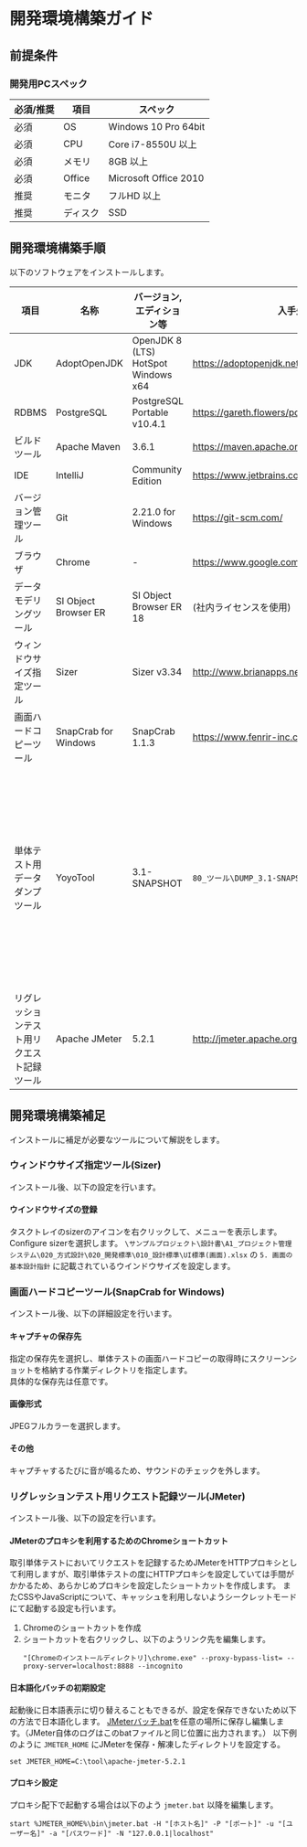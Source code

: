 # 開発環境構築ガイド

## 前提条件

### 開発用PCスペック

| 必須/推奨 | 項目     | スペック              |
| --------- | -------- | --------------------- |
| 必須      | OS       | Windows 10 Pro 64bit  |
| 必須      | CPU      | Core i7-8550U 以上    |
| 必須      | メモリ   | 8GB 以上              |
| 必須      | Office   | Microsoft Office 2010 |
| 推奨      | モニタ   | フルHD 以上           |
| 推奨      | ディスク | SSD                   |


## 開発環境構築手順

以下のソフトウェアをインストールします。

| 項目                                       | 名称                 | バージョン,エディション等           | 入手先                                       | 補足                                                         |
| ------------------------------------------ | -------------------- | ----------------------------------- | -------------------------------------------- | ------------------------------------------------------------ |
| JDK                                        | AdoptOpenJDK         | OpenJDK 8 (LTS) HotSpot Windows x64 | https://adoptopenjdk.net/                    |                                                              |
| RDBMS                                      | PostgreSQL           | PostgreSQL Portable v10.4.1         | https://gareth.flowers/postgresql-portable/  |                                                              |
| ビルドツール                               | Apache Maven         | 3.6.1                               | https://maven.apache.org/                    |                                                              |
| IDE                                        | IntelliJ             | Community Edition                   | https://www.jetbrains.com/idea/              |                                                              |
| バージョン管理ツール                       | Git                  | 2.21.0 for Windows                  | https://git-scm.com/                         |                                                              |
| ブラウザ                                   | Chrome               | -                                   | https://www.google.com/intl/ja/chrome/       |                                                              |
| データモデリングツール                     | SI Object Browser ER | SI Object Browser ER 18             | (社内ライセンスを使用)                       |                                                              |
| ウィンドウサイズ指定ツール                 | Sizer                | Sizer v3.34                         | http://www.brianapps.net/sizer/              |                                                              |
| 画面ハードコピーツール                     | SnapCrab for Windows | SnapCrab 1.1.3                      | https://www.fenrir-inc.com/jp/snapcrab/      |                                                              |
| 単体テスト用データダンプツール             | YoyoTool             | 3.1-SNAPSHOT                        | `80_ツール\DUMP_3.1-SNAPSHOT.zip`            | 本プロジェクト用に初期設定済。必ずここから取得してください。 |
| リグレッションテスト用リクエスト記録ツール | Apache JMeter        | 5.2.1                               | http://jmeter.apache.org/download_jmeter.cgi |                                                              |


## 開発環境構築補足
インストールに補足が必要なツールについて解説をします。

### ウィンドウサイズ指定ツール(Sizer)
インストール後、以下の設定を行います。

#### ウインドウサイズの登録
タスクトレイのsizerのアイコンを右クリックして、メニューを表示します。  
Configure sizerを選択します。
`\サンプルプロジェクト\設計書\A1_プロジェクト管理システム\020_方式設計\020_開発標準\010_設計標準\UI標準(画面).xlsx` の `5. 画面の基本設計指針` に記載されているウインドウサイズを設定します。

### 画面ハードコピーツール(SnapCrab for Windows)
インストール後、以下の詳細設定を行います。

#### キャプチャの保存先
指定の保存先を選択し、単体テストの画面ハードコピーの取得時にスクリーンショットを格納する作業ディレクトリを指定します。  
具体的な保存先は任意です。

#### 画像形式
JPEGフルカラーを選択します。

#### その他
キャプチャするたびに音が鳴るため、サウンドのチェックを外します。

### リグレッションテスト用リクエスト記録ツール(JMeter)
インストール後、以下の設定を行います。

#### JMeterのプロキシを利用するためのChromeショートカット
取引単体テストにおいてリクエストを記録するためJMeterをHTTPプロキシとして利用しますが、取引単体テストの度にHTTPプロキシを設定していては手間がかかるため、あらかじめプロキシを設定したショートカットを作成します。
またCSSやJavaScriptについて、キャッシュを利用しないようシークレットモードにて起動する設定も行います。
1. Chromeのショートカットを作成
1. ショートカットを右クリックし、以下のようリンク先を編集します。
   ```
   "[Chromeのインストールディレクトリ]\chrome.exe" --proxy-bypass-list= --proxy-server=localhost:8888 --incognito
   ```

#### 日本語化バッチの初期設定
起動後に日本語表示に切り替えることもできるが、設定を保存できないため以下の方法で日本語化します。
[JMeterバッチ.bat](./ut/取引単体テストツール/JMeter起動用バッチ.bat)を任意の場所に保存し編集します。（JMeter自体のログはこのbatファイルと同じ位置に出力されます。）
以下例のように `JMETER_HOME` にJMeterを保存・解凍したディレクトリを設定する。
```
set JMETER_HOME=C:\tool\apache-jmeter-5.2.1
```

#### プロキシ設定
プロキシ配下で起動する場合は以下のよう `jmeter.bat` 以降を編集します。
```
start %JMETER_HOME%\bin\jmeter.bat -H "[ホスト名]" -P "[ポート]" -u "[ユーザー名]" -a "[パスワード]" -N "127.0.0.1|localhost"
```